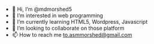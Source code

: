 - 👋 Hi, I’m @mdmorshed5
- 👀 I’m interested in web programming
- 🌱 I’m currently learning HTML5, Wordpress, Javascript
- 💞️ I’m looking to collaborate on those platform
- 📫 How to reach me to.asmmorshed@gmail.com

<!---
mdmorshed5/mdmorshed5 is a ✨ special ✨ repository because its `README.md` (this file) appears on your GitHub profile.
You can click the Preview link to take a look at your changes.
--->

